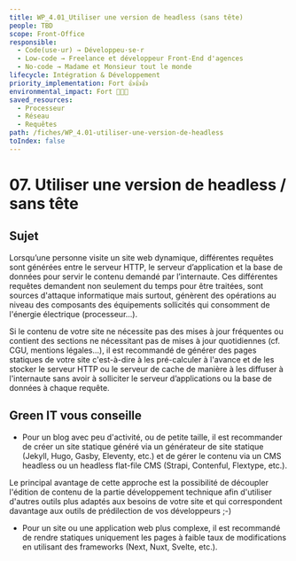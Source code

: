 ```yaml
---
title: WP_4.01_Utiliser une version de headless (sans tête)
people: TBD
scope: Front-Office
responsible:
  - Code(use·ur) → Développeu·se·r
  - Low-code → Freelance et développeur Front-End d'agences
  - No-code → Madame et Monsieur tout le monde
lifecycle: Intégration & Développement
priority_implementation: Fort 👍👍👍
environmental_impact: Fort 🌱🌱🌱
saved_resources:
  - Processeur
  - Réseau
  - Requêtes
path: /fiches/WP_4.01-utiliser-une-version-de-headless
toIndex: false
---
```


# 07. Utiliser une version de headless / sans tête

## Sujet

Lorsqu’une personne visite un site web dynamique, différentes requêtes sont générées entre le serveur HTTP, le serveur d’application et la base de données pour servir le contenu demandé par l’internaute. Ces différentes requêtes demandent non seulement du temps pour être traitées, sont sources d'attaque informatique mais surtout, génèrent des opérations au niveau des composants des équipements sollicités qui consomment de l'énergie électrique (processeur...).

Si le contenu de votre site ne nécessite pas des mises à jour fréquentes ou contient des sections ne nécessitant pas de mises à jour quotidiennes (cf. CGU, mentions légales...), il est recommandé de générer des pages statiques de votre site c'est-à-dire à les pré-calculer à l'avance et de les stocker le serveur HTTP ou le serveur de cache de manière à les diffuser à l'internaute sans avoir à solliciter le serveur d’applications ou la base de données à chaque requête.

## Green IT vous conseille

- Pour un blog avec peu d'activité, ou de petite taille, il est recommander de créer un site statique généré via un générateur de site statique (Jekyll, Hugo, Gasby, Eleventy, etc.) et de gérer le contenu via un CMS headless ou un headless flat-file CMS (Strapi, Contenful, Flextype, etc.).

Le principal avantage de cette approche est la possibilité de découpler l'édition de contenu de la partie développement technique afin d'utiliser d'autres outils plus adaptés aux besoins de votre site et qui correspondent davantage aux outils de prédilection de vos développeurs ;-)

- Pour un site ou une application web plus complexe, il est recommandé de rendre statiques uniquement les pages à faible taux de modifications en utilisant des frameworks (Next, Nuxt, Svelte, etc.).
